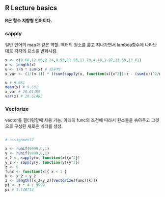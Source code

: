 ## R Lecture basics

**R은 함수 지향형 언어이다.**

### sapply

일반 언어의 map과 같은 역할.
벡터의 원소를 훑고 지나가면서 lambda함수에 나타난 대로 각각의 요소를 변화시킴.

```R
x <- c(9.66,12.06,2.24,9.53,11.95,11.70,4.40,1.97,13.69,13.61)
n <- length(x)
u <- 1/n * sum(x) # 母平均
x_var <- (1/(n-1)) * ((sum(sapply(x, function(x){x^2}))) - (sum(x))^2/n) # 母分散

u # 9.081
mean(x) # 9.081
x_var # 20.61485
var(x) # 20.61485
```

### Vectorize

vector를 필터링할때 사용 가능.
아래의 func의 조건에 따라서 원소들을 솎아주고 그것으로 구성된 새로운 벡터를 생성.

```R

# assignment2

x <- runif(9999,0,1)
y <- runif(9999,0,1)
x_2 <- sapply(x, function(x){x^2})
y_2 <- sapply(y, function(y){y^2})
z <- 0
func <- function(x){ x < 1 }
k <- x_2 + y_2
z <- length((x_2+y_2)[Vectorize(func)(k)])
pi <- z * 4 / 9999
pi # 3.140714

```
